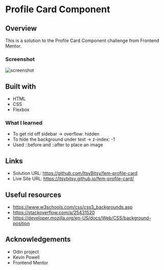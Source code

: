 # Profile Card Component

## Overview

This is a solution to the Profile Card Component challenge from Frontend Mentor.

### Screenshot

![screenshot](https://github.com/ltsyBitsy/fem-profile-card/blob/main/images/Screenshot.jpg)

## Built with

  * HTML
  * CSS
  * Flexbox

### What I learned

* To get rid off sidebar -> overflow: hidden
* To hide the background under text -> z-index: -1
* Used ::before and ::after to place an image


## Links

* Solution URL: https://github.com/ltsyBitsy/fem-profile-card
* Live Site URL: https://ltsybitsy.github.io/fem-profile-card/

## Useful resources

* https://www.w3schools.com/css/css3_backgrounds.asp
* https://stackoverflow.com/a/25431520
* https://developer.mozilla.org/en-US/docs/Web/CSS/background-position

## Acknowledgements

* Odin project
* Kevin Powell
* Frontend Mentor